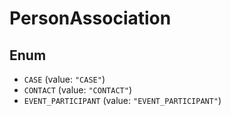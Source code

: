 # PersonAssociation

## Enum

* `CASE` (value: `"CASE"`)
* `CONTACT` (value: `"CONTACT"`)
* `EVENT_PARTICIPANT` (value: `"EVENT_PARTICIPANT"`)
